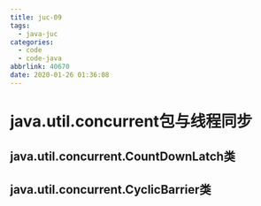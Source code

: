 ```yaml
---
title: juc-09
tags:
  - java-juc
categories:
  - code
  - code-java
abbrlink: 40670
date: 2020-01-26 01:36:08
---
```

# java.util.concurrent包与线程同步

## java.util.concurrent.CountDownLatch类

## java.util.concurrent.CyclicBarrier类